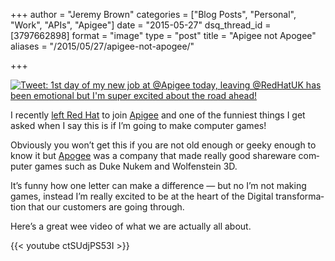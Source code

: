 +++
author = "Jeremy Brown"
categories = ["Blog Posts", "Personal", "Work", "APIs", "Apigee"]
date = "2015-05-27"
dsq_thread_id = [3797662898]
format = "image"
type = "post"
title = "Apigee not Apogee"
aliases = "/2015/05/27/apigee-not-apogee/"

+++

[![Tweet: 1st day of my new job at @Apigee today, leaving @RedHatUK has been emotional but I'm super excited about the road ahead!](/uploads/Jeremy_Brown_on_Twitter___1st_day_of_my_new_job_at__Apigee_today__leaving__RedHatUK_has_been_emotional_but_I_m_super_excited_about_the_road_ahead__.png)][1]

I recently [left Red Hat][1] to join [Apigee][2] and one of the fun­ni­est things I get asked when I say this is if I’m going to make com­puter games!

<!--more-->

Obvi­ously you won’t get this if you are not old enough or geeky enough to know it but [Apogee][3] was a com­pany that made really good share­ware com­puter games such as Duke Nukem and Wolfen­stein 3D.

It’s funny how one let­ter can make a dif­fer­ence — but no I’m not mak­ing games, instead I’m really excited to be at the heart of the Dig­i­tal trans­for­ma­tion that our cus­tomers are going through.

Here’s a great wee video of what we are actu­ally all about.

{{< youtube ctSUdjPS53I >}}

 [1]: https://twitter.com/tenfourty/status/594032305401888769
 [2]: https://apigee.com/about/
 [3]: https://en.wikipedia.org/wiki/3D_Realms
